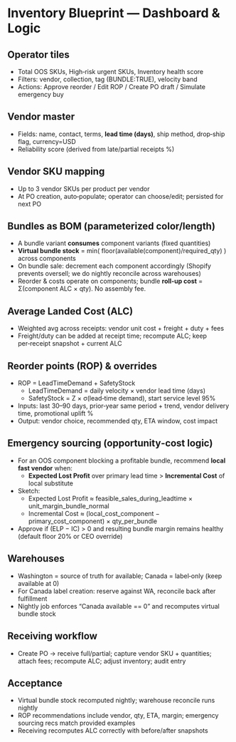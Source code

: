 # Inventory Blueprint — Dashboard & Logic

## Operator tiles

- Total OOS SKUs, High‑risk urgent SKUs, Inventory health score
- Filters: vendor, collection, tag (BUNDLE:TRUE), velocity band
- Actions: Approve reorder / Edit ROP / Create PO draft / Simulate emergency buy

## Vendor master

- Fields: name, contact, terms, **lead time (days)**, ship method, drop‑ship flag, currency=USD
- Reliability score (derived from late/partial receipts %)

## Vendor SKU mapping

- Up to 3 vendor SKUs per product per vendor
- At PO creation, auto‑populate; operator can choose/edit; persisted for next PO

## Bundles as BOM (parameterized color/length)

- A bundle variant **consumes** component variants (fixed quantities)
- **Virtual bundle stock** = min( floor(available(component)/required_qty) ) across components
- On bundle sale: decrement each component accordingly (Shopify prevents oversell; we do nightly reconcile across warehouses)
- Reorder & costs operate on components; bundle **roll‑up cost** = Σ(component ALC × qty). No assembly fee.

## Average Landed Cost (ALC)

- Weighted avg across receipts: vendor unit cost + freight + duty + fees
- Freight/duty can be added at receipt time; recompute ALC; keep per‑receipt snapshot + current ALC

## Reorder points (ROP) & overrides

- ROP = LeadTimeDemand + SafetyStock
  - LeadTimeDemand = daily velocity × vendor lead time (days)
  - SafetyStock = Z × σ(lead‑time demand), start service level 95%
- Inputs: last 30–90 days, prior‑year same period + trend, vendor delivery time, promotional uplift %
- Output: vendor choice, recommended qty, ETA window, cost impact

## Emergency sourcing (opportunity‑cost logic)

- For an OOS component blocking a profitable bundle, recommend **local fast vendor** when:
  - **Expected Lost Profit** over primary lead time > **Incremental Cost** of local substitute
- Sketch:
  - Expected Lost Profit ≈ feasible_sales_during_leadtime × unit_margin_bundle_normal
  - Incremental Cost ≈ (local_cost_component − primary_cost_component) × qty_per_bundle
- Approve if (ELP − IC) > 0 and resulting bundle margin remains healthy (default floor 20% or CEO override)

## Warehouses

- Washington = source of truth for available; Canada = label‑only (keep available at 0)
- For Canada label creation: reserve against WA, reconcile back after fulfillment
- Nightly job enforces “Canada available == 0” and recomputes virtual bundle stock

## Receiving workflow

- Create PO → receive full/partial; capture vendor SKU + quantities; attach fees; recompute ALC; adjust inventory; audit entry

## Acceptance

- Virtual bundle stock recomputed nightly; warehouse reconcile runs nightly
- ROP recommendations include vendor, qty, ETA, margin; emergency sourcing recs match provided examples
- Receiving recomputes ALC correctly with before/after snapshots
